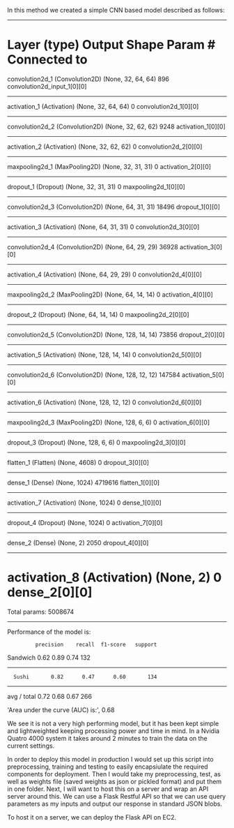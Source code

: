 In this method we created a simple CNN based model described as follows:

____________________________________________________________________________________________________
Layer (type)                     Output Shape          Param #     Connected to                     
====================================================================================================
convolution2d_1 (Convolution2D)  (None, 32, 64, 64)    896         convolution2d_input_1[0][0]      
____________________________________________________________________________________________________
activation_1 (Activation)        (None, 32, 64, 64)    0           convolution2d_1[0][0]            
____________________________________________________________________________________________________
convolution2d_2 (Convolution2D)  (None, 32, 62, 62)    9248        activation_1[0][0]               
____________________________________________________________________________________________________
activation_2 (Activation)        (None, 32, 62, 62)    0           convolution2d_2[0][0]            
____________________________________________________________________________________________________
maxpooling2d_1 (MaxPooling2D)    (None, 32, 31, 31)    0           activation_2[0][0]               
____________________________________________________________________________________________________
dropout_1 (Dropout)              (None, 32, 31, 31)    0           maxpooling2d_1[0][0]             
____________________________________________________________________________________________________
convolution2d_3 (Convolution2D)  (None, 64, 31, 31)    18496       dropout_1[0][0]                  
____________________________________________________________________________________________________
activation_3 (Activation)        (None, 64, 31, 31)    0           convolution2d_3[0][0]            
____________________________________________________________________________________________________
convolution2d_4 (Convolution2D)  (None, 64, 29, 29)    36928       activation_3[0][0]               
____________________________________________________________________________________________________
activation_4 (Activation)        (None, 64, 29, 29)    0           convolution2d_4[0][0]            
____________________________________________________________________________________________________
maxpooling2d_2 (MaxPooling2D)    (None, 64, 14, 14)    0           activation_4[0][0]               
____________________________________________________________________________________________________
dropout_2 (Dropout)              (None, 64, 14, 14)    0           maxpooling2d_2[0][0]             
____________________________________________________________________________________________________
convolution2d_5 (Convolution2D)  (None, 128, 14, 14)   73856       dropout_2[0][0]                  
____________________________________________________________________________________________________
activation_5 (Activation)        (None, 128, 14, 14)   0           convolution2d_5[0][0]            
____________________________________________________________________________________________________
convolution2d_6 (Convolution2D)  (None, 128, 12, 12)   147584      activation_5[0][0]               
____________________________________________________________________________________________________
activation_6 (Activation)        (None, 128, 12, 12)   0           convolution2d_6[0][0]            
____________________________________________________________________________________________________
maxpooling2d_3 (MaxPooling2D)    (None, 128, 6, 6)     0           activation_6[0][0]               
____________________________________________________________________________________________________
dropout_3 (Dropout)              (None, 128, 6, 6)     0           maxpooling2d_3[0][0]             
____________________________________________________________________________________________________
flatten_1 (Flatten)              (None, 4608)          0           dropout_3[0][0]                  
____________________________________________________________________________________________________
dense_1 (Dense)                  (None, 1024)          4719616     flatten_1[0][0]                  
____________________________________________________________________________________________________
activation_7 (Activation)        (None, 1024)          0           dense_1[0][0]                    
____________________________________________________________________________________________________
dropout_4 (Dropout)              (None, 1024)          0           activation_7[0][0]               
____________________________________________________________________________________________________
dense_2 (Dense)                  (None, 2)             2050        dropout_4[0][0]                  
____________________________________________________________________________________________________
activation_8 (Activation)        (None, 2)             0           dense_2[0][0]                    
====================================================================================================
Total params: 5008674
____________________________________________________________________________________________________

Performance of the model is:

             precision    recall  f1-score   support

   Sandwich       0.62      0.89      0.74       132
____________________________________________________________________________________________________
      Sushi       0.82      0.47      0.60       134
____________________________________________________________________________________________________
avg / total       0.72      0.68      0.67       266

'Area under the curve (AUC) is:', 0.68


We see it is not a very high performing model, but it has been kept simple and lightweighted keeping processing power and time in mind. In a Nvidia Quatro 4000 system it takes around 2 minutes to train the data on the current settings.


In order to deploy this model in production I would set up this script into preprocessing, training and testing to easily encapsiulate the required components for deployment. Then I would take my preprocessing, test, as well as weights file (saved weights as json or pickled format) and put them in one folder. Next, I will want to host this on a server and wrap an API server around this. We can use a Flask Restful API so that we can use query parameters as my inputs and output our response in standard JSON blobs.

To host it on a server, we can deploy the Flask API on EC2.


